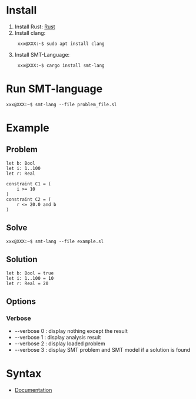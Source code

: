 # Install

1. Install Rust: [Rust](https://www.rust-lang.org/fr)
2. Install clang: 
   ```console
    xxx@XXX:~$ sudo apt install clang
    ```
3. Install SMT-Language:
   ```console
    xxx@XXX:~$ cargo install smt-lang
    ```

# Run SMT-language

```console
xxx@XXX:~$ smt-lang --file problem_file.sl
```

# Example

## Problem

```
let b: Bool
let i: 1..100
let r: Real

constraint C1 = (
    i >= 10
)
constraint C2 = (
    r <= 20.0 and b
)
```

## Solve

```console
xxx@XXX:~$ smt-lang --file example.sl
```

## Solution
```
let b: Bool = true
let i: 1..100 = 10
let r: Real = 20
```

## Options

### Verbose
- --verbose 0 : display nothing except the result
- --verbose 1 : display analysis result
- --verbose 2 : display loaded problem
- --verbose 3 : display SMT problem and SMT model if a solution is found

# Syntax

- [Documentation](doc/readme.md)
